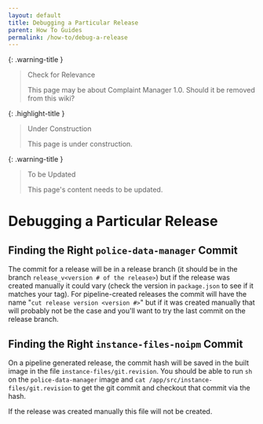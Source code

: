 ```yaml
---
layout: default
title: Debugging a Particular Release
parent: How To Guides
permalink: /how-to/debug-a-release
---
```


{: .warning-title }
> Check for Relevance
>
> This page may be about Complaint Manager 1.0. Should it be removed from this wiki?

{: .highlight-title }
> Under Construction
>
> This page is under construction.

{: .warning-title }
> To be Updated
>
> This page's content needs to be updated.

# Debugging a Particular Release

## Finding the Right `police-data-manager` Commit

The commit for a release will be in a release branch (it should be in the branch `release_v<version # of the release>`) but if the release was created manually it could vary (check the version in `package.json` to see if it matches your tag). For pipeline-created releases the commit will have the name "`cut release version <version #>`" but if it was created manually that will probably not be the case and you'll want to try the last commit on the release branch.

## Finding the Right `instance-files-noipm` Commit

On a pipeline generated release, the commit hash will be saved in the built image in the file `instance-files/git.revision`. You should be able to run `sh` on the `police-data-manager` image and `cat /app/src/instance-files/git.revision` to get the git commit and checkout that commit via the hash.

If the release was created manually this file will not be created.
